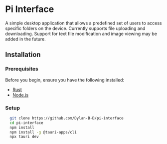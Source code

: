 # Pi Interface

A simple desktop application that allows a predefined set of users to access specific folders on the device. Currently supports file uploading and downloading. Support for text file modification and image viewing may be added in the future.

## Installation

### Prerequisites

Before you begin, ensure you have the following installed:
- [Rust](https://www.rust-lang.org/tools/install)
- [Node.js](https://nodejs.org/)

### Setup

```bash
  git clone https://github.com/Dylan-B-D/pi-interface
  cd pi-interface
  npm install
  npm install -g @tauri-apps/cli
  npx tauri dev
```